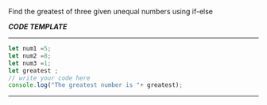 Find the greatest of three given unequal numbers using if-else

***CODE TEMPLATE***
***********************

```js
let num1 =5;
let num2 =8;
let num3 =1;
let greatest ;
// write your code here
console.log("The greatest number is "+ greatest);
```
*********************
